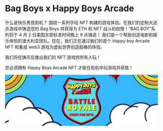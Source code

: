# Bag Boys x Happy Boys Arcade

什么是快乐男孩街机？
围绕一系列手绘 NFT 构建的游戏体验。在我们的定制大逃杀游戏中铸造您的 Bag Boys 并获得为 ETH 和 NFT 战斗的权限！“BAG BOY”系列将于 4 月 2 日美国东部标准时间晚上 9 点铸造！
‍我们是一个帮助创造电影和娱乐体验的澳大利亚团队。现在，我们正在通过我们的首个 Happy boy Arcade NFT 和集成 web3 游戏为虚拟世界创造超棒的体验。

我们将在铸币后推出我们的 NFT 游戏供所有人玩！

您必须拥有 Happy Boys Arcade NFT 才能在街机中玩游戏并获胜！

![600x200](600x200.jpg)
